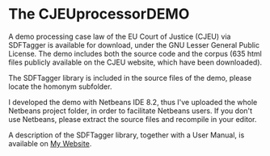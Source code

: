 # The CJEUprocessorDEMO
A demo processing case law of the EU Court of Justice (CJEU) via SDFTagger is available for download, under the GNU Lesser General Public License. The demo includes both the source code and the corpus (635 html files publicly available on the CJEU website, which have been downloaded).

The SDFTagger library is included in the source files of the demo, please locate the homonym subfolder.

I developed the demo with Netbeans IDE 8.2, thus I've uploaded the whole Netbeans project folder, in order to facilitate Netbeans users. If you don't use Netbeans, please extract the source files and recompile in your editor.

A description of the SDFTagger library, together with a User Manual, is available on <a href="http://www.liviorobaldo.com/sdftagger.html">My Website</a>.
